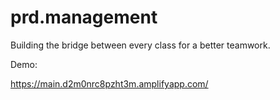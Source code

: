 # prd.management
Building the bridge between every class for a better teamwork.

Demo:

https://main.d2m0nrc8pzht3m.amplifyapp.com/
